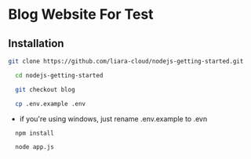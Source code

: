 
# Blog Website For Test

## Installation


  ```bash
  git clone https://github.com/liara-cloud/nodejs-getting-started.git
```
```bash
  cd nodejs-getting-started
```
```bash
  git checkout blog
```
```bash
  cp .env.example .env
```
- if you're using windows, just rename .env.example to .evn
```bash
  npm install
```
```bash
  node app.js
```
